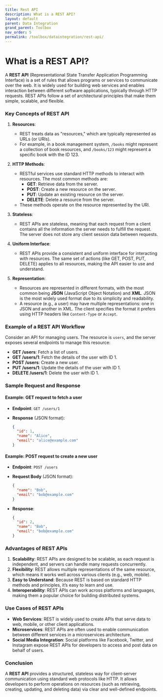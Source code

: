 ```yaml
---
title: Rest API
description: What is a REST API?
layout: default
parent: Data Integration
grand_parent: Toolbox
nav_order: 5
permalink: /toolbox/dataintegration/rest-api/
---
```


# What is a REST API?

A **REST API** (Representational State Transfer Application Programming Interface) is a set of rules that allows programs or services to communicate over the web. It is widely used for building web services and enables interaction between different software applications, typically through HTTP requests. REST APIs follow a set of architectural principles that make them simple, scalable, and flexible.

### Key Concepts of REST API

1. **Resources**:
   - REST treats data as "resources," which are typically represented as URLs (or URIs).
   - For example, in a book management system, `/books` might represent a collection of book resources, and `/books/123` might represent a specific book with the ID 123.

2. **HTTP Methods**:

   - RESTful services use standard HTTP methods to interact with resources. The most common methods are:
     - **GET**: Retrieve data from the server.
     - **POST**: Create a new resource on the server.
     - **PUT**: Update an existing resource on the server.
     - **DELETE**: Delete a resource from the server.
   - These methods operate on the resource represented by the URI.

3. **Stateless**:
   - REST APIs are stateless, meaning that each request from a client contains all the information the server needs to fulfill the request. The server does not store any client session data between requests.

4. **Uniform Interface**:
   - REST APIs provide a consistent and uniform interface for interacting with resources. The same set of actions (like GET, POST, PUT, DELETE) applies to all resources, making the API easier to use and understand.

5. **Representation**:
   - Resources are represented in different formats, with the most common being **JSON** (JavaScript Object Notation) and **XML**. JSON is the most widely used format due to its simplicity and readability.
   - A resource (e.g., a user) may have multiple representations: one in JSON and another in XML. The client specifies the format it prefers using HTTP headers like `Content-Type` or `Accept`.

### Example of a REST API Workflow

Consider an API for managing users. The resource is `users`, and the server exposes several endpoints to manage this resource:

- **GET /users**: Fetch a list of users.
- **GET /users/1**: Fetch the details of the user with ID 1.
- **POST /users**: Create a new user.
- **PUT /users/1**: Update the details of the user with ID 1.
- **DELETE /users/1**: Delete the user with ID 1.

### Sample Request and Response

#### Example: GET request to fetch a user

- **Endpoint**: `GET /users/1`

- **Response** (JSON format):

  ```json
  {
    "id": 1,
    "name": "Alice",
    "email": "alice@example.com"
  }
  ```

#### Example: POST request to create a new user

- **Endpoint**: `POST /users`

- **Request Body** (JSON format):

  ```json
  {
    "name": "Bob",
    "email": "bob@example.com"
  }
  ```

- **Response**:

  ```json
  {
    "id": 2,
    "name": "Bob",
    "email": "bob@example.com"
  }
  ```

### Advantages of REST APIs

1. **Scalability**: REST APIs are designed to be scalable, as each request is independent, and servers can handle many requests concurrently.
2. **Flexibility**: REST allows multiple representations of the same resource, which means it works well across various clients (e.g., web, mobile).
3. **Easy to Understand**: Because REST is based on standard HTTP methods and principles, it’s easy to learn and use.
4. **Interoperability**: REST APIs can work across platforms and languages, making them a popular choice for building distributed systems.

### Use Cases of REST APIs

- **Web Services**: REST is widely used to create APIs that serve data to web, mobile, or other client applications.
- **Microservices**: REST APIs are often used to enable communication between different services in a microservices architecture.
- **Social Media Integration**: Social platforms like Facebook, Twitter, and Instagram expose REST APIs for developers to access and post data on behalf of users.

### Conclusion

A **REST API** provides a structured, stateless way for client-server communication using standard web protocols like HTTP. It allows developers to perform operations on resources (such as retrieving, creating, updating, and deleting data) via clear and well-defined endpoints.
